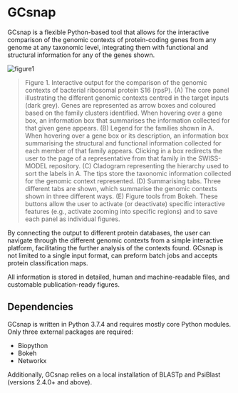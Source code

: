 # GCsnap

GCsnap is a flexible Python-based tool that allows for the interactive comparison of the genomic contexts of protein-coding genes from any genome at any taxonomic level, integrating them with functional and structural information for any of the genes shown. 

![figure1](https://github.com/JoanaMPereira/GCsnap/blob/master/examples/Fig1.png)
> Figure 1. Interactive output for the comparison of the genomic contexts of bacterial ribosomal protein S16 (rpsP). (A) The core panel illustrating the different genomic contexts centred in the target inputs (dark grey). Genes are represented as arrow boxes and coloured based on the family clusters identified. When hovering over a gene box, an information box that summarises the information collected for that given gene appears. (B) Legend for the families shown in A. When hovering over a gene box or its description, an information box summarising the structural and functional information collected for each member of that family appears. Clicking in a box redirects the user to the page of a representative from that family in the SWISS-MODEL repository. (C) Cladogram representing the hierarchy used to sort the labels in A. The tips store the taxonomic information collected for the genomic context represented. (D) Summarising tabs. Three different tabs are shown, which summarise the genomic contexts shown in three different ways. (E) Figure tools from Bokeh. These buttons allow the user to activate (or deactivate) specific interactive features (e.g., activate zooming into specific regions) and to save each panel as individual figures. 

By connecting the output to different protein databases, the user can navigate through the different genomic contexts from a simple interactive platform, facilitating the further analysis of the contexts found. GCsnap is not limited to a single input format, can preform batch jobs and accepts protein classification maps. 

All information is stored in detailed, human and machine-readable files, and customable publication-ready figures.

## Dependencies

GCsnap is written in Python 3.7.4 and requires mostly core Python modules. Only three external packages are required: 
  - Biopython
  - Bokeh
  - Networkx 

Additionally, GCsnap relies on a local installation of BLASTp and PsiBlast (versions 2.4.0+ and above). 
